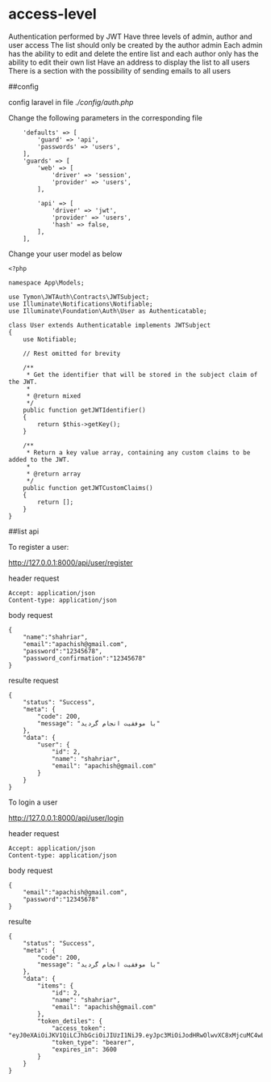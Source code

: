 # access-level
Authentication performed by JWT Have three levels of admin, author and user access The list should only be created by the author admin Each admin has the ability to edit and delete the entire list and each author only has the ability to edit their own list Have an address to display the list to all users There is a section with the possibility of sending emails to all users

##config

config laravel in file *./config/auth.php*

Change the following parameters in the corresponding file 
````
    'defaults' => [
        'guard' => 'api',
        'passwords' => 'users',
    ],
    'guards' => [
        'web' => [
            'driver' => 'session',
            'provider' => 'users',
        ],

        'api' => [
            'driver' => 'jwt',
            'provider' => 'users',
            'hash' => false,
        ],
    ],

````
Change your user model as below
````
<?php

namespace App\Models;

use Tymon\JWTAuth\Contracts\JWTSubject;
use Illuminate\Notifications\Notifiable;
use Illuminate\Foundation\Auth\User as Authenticatable;

class User extends Authenticatable implements JWTSubject
{
    use Notifiable;

    // Rest omitted for brevity

    /**
     * Get the identifier that will be stored in the subject claim of the JWT.
     *
     * @return mixed
     */
    public function getJWTIdentifier()
    {
        return $this->getKey();
    }

    /**
     * Return a key value array, containing any custom claims to be added to the JWT.
     *
     * @return array
     */
    public function getJWTCustomClaims()
    {
        return [];
    }
}
````


##list api

To register a user:

http://127.0.0.1:8000/api/user/register

header request
````
Accept: application/json
Content-type: application/json
````
body request
````
{
    "name":"shahriar",
    "email":"apachish@gmail.com",
    "password":"12345678",
    "password_confirmation":"12345678"
}
````

resulte request
````
{
    "status": "Success",
    "meta": {
        "code": 200,
        "message": "با موفقیت انجام گردید"
    },
    "data": {
        "user": {
            "id": 2,
            "name": "shahriar",
            "email": "apachish@gmail.com"
        }
    }
}
````

To login a user

http://127.0.0.1:8000/api/user/login

header request
````
Accept: application/json
Content-type: application/json
````
body request
````
{
    "email":"apachish@gmail.com",
    "password":"12345678"
}
````

resulte 

````
{
    "status": "Success",
    "meta": {
        "code": 200,
        "message": "با موفقیت انجام گردید"
    },
    "data": {
        "items": {
            "id": 2,
            "name": "shahriar",
            "email": "apachish@gmail.com"
        },
        "token_detiles": {
            "access_token": "eyJ0eXAiOiJKV1QiLCJhbGciOiJIUzI1NiJ9.eyJpc3MiOiJodHRwOlwvXC8xMjcuMC4wLjE6ODAwMFwvYXBpXC91c2VyXC9sb2dpbiIsImlhdCI6MTYyODc5NTgyOSwiZXhwIjoxNjI4Nzk5NDI5LCJuYmYiOjE2Mjg3OTU4MjksImp0aSI6IlpRZmx1aldkYkFUeVdINWoiLCJzdWIiOjIsInBydiI6IjIzYmQ1Yzg5NDlmNjAwYWRiMzllNzAxYzQwMDg3MmRiN2E1OTc2ZjcifQ.WlEud3yTwVlhYr6YdJQt95b3968A_hqFoz_16b3Hhuk",
            "token_type": "bearer",
            "expires_in": 3600
        }
    }
}
````